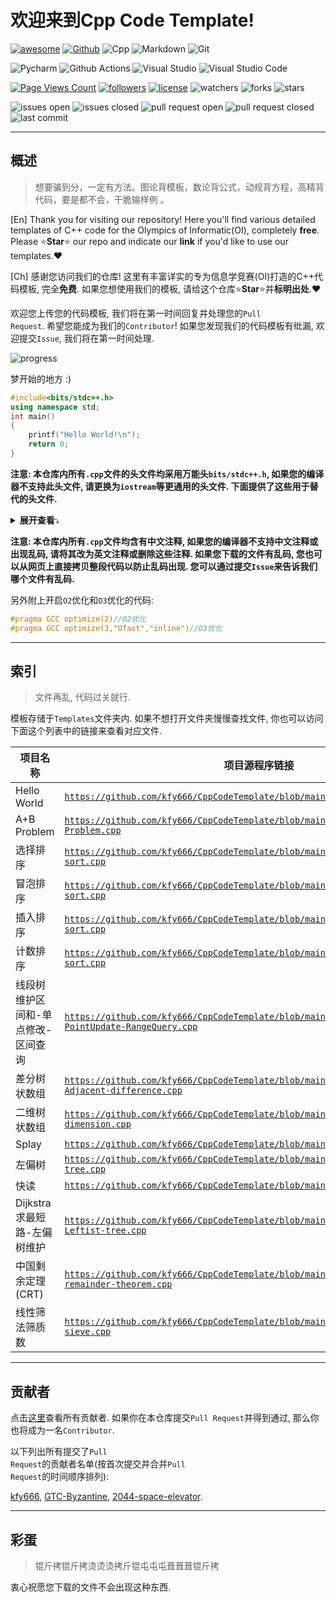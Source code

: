 # 欢迎来到Cpp Code Template!

[![awesome](https://camo.githubusercontent.com/abb97269de2982c379cbc128bba93ba724d8822bfbe082737772bd4feb59cb54/68747470733a2f2f63646e2e7261776769742e636f6d2f73696e647265736f726875732f617765736f6d652f643733303566333864323966656437386661383536353265336136336531353464643865383832392f6d656469612f62616467652e737667)](https://github.com/sindresorhus/awesome)
[![Github](https://img.shields.io/badge/GitHub-100000?style=for-the-badge&logo=github&logoColor=white)](https://github.com)
![Cpp](https://img.shields.io/badge/C%2B%2B-00599C?style=for-the-badge&logo=c%2B%2B&logoColor=white)
![Markdown](https://img.shields.io/badge/Markdown-000000?style=for-the-badge&logo=markdown&logoColor=white)
![Git](https://img.shields.io/badge/GIT-E44C30?style=for-the-badge&logo=git&logoColor=white)

![Pycharm](https://img.shields.io/badge/PyCharm-000000.svg?&style=for-the-badge&logo=PyCharm&logoColor=white)
![Github Actions](https://img.shields.io/badge/GitHub_Actions-2088FF?style=for-the-badge&logo=github-actions&logoColor=white)
![Visual Studio](https://img.shields.io/badge/Visual_Studio-5C2D91?style=for-the-badge&logo=visual%20studio&logoColor=white)
![Visual Studio Code](https://img.shields.io/badge/Visual_Studio_Code-0078D4?style=for-the-badge&logo=visual%20studio%20code&logoColor=white)

[![Page Views Count](https://badges.toozhao.com/badges/01HDE13JSWPFN1ME6TGB42DV8T/green.svg)](https://badges.toozhao.com/stats/01HDE13JSWPFN1ME6TGB42DV8T "Get your own page views count badge on badges.toozhao.com")
[![followers](https://img.shields.io/github/followers/kfy666.svg?style=social&label=Follow&maxAge=2592000)](https://github.com/kfy666)
[![license](https://img.shields.io/github/license/kfy666/CppCodeTemplate.svg?color=slateblue)](https://github.com/kfy666/CppCodeTemplate)
![watchers](https://img.shields.io/github/watchers/kfy666/CppCodeTemplate.svg?style=social&label=Watch)
![forks](https://img.shields.io/github/forks/kfy666/CppCodeTemplate.svg?style=social)
![stars](https://img.shields.io/github/stars/kfy666/CppCodeTemplate.svg?style=social&label=Stars)

![issues open](https://img.shields.io/github/issues/kfy666/CppCodeTemplate.svg?color=lime)
![issues closed](https://img.shields.io/github/issues-closed/kfy666/CppCodeTemplate.svg?color=yellow)
![pull request open](https://img.shields.io/github/issues-pr/kfy666/CppCodeTemplate.svg?color=lime)
![pull request closed](https://img.shields.io/github/issues-pr-closed/kfy666/CppCodeTemplate.svg?color=yellow)
![last commit](https://img.shields.io/github/last-commit/kfy666/CppCodeTemplate.svg)

---

## 概述

> 想要骗到分，一定有方法。图论背模板，数论背公式，动规背方程，高精背代码，要是都不会，干脆输样例 。

[En] Thank you for visiting our repository! Here you'll find various detailed templates of C++ code for the Olympics of Informatic(OI), completely **free**. Please ⭐**Star**⭐ our repo and indicate our **link** if you'd like to use our templates.❤️

[Ch] 感谢您访问我们的仓库! 这里有丰富详实的专为信息学竞赛(OI)打造的C++代码模板, 完全**免费**. 如果您想使用我们的模板, 请给这个仓库⭐**Star**⭐并**标明出处**.❤️

欢迎您上传您的代码模板, 我们将在第一时间回复并处理您的<code>Pull Request</code>. 希望您能成为我们的<code>Contributor</code>!
如果您发现我们的代码模板有纰漏, 欢迎提交<code>Issue</code>, 我们将在第一时间处理.

![progress](https://img.shields.io/badge/更新进度-1%25_(15/1000+)-orange)

梦开始的地方 :)

```cpp
#include<bits/stdc++.h>
using namespace std;
int main()
{
    printf("Hello World!\n");
    return 0;
}
```

**注意: 本仓库内所有<code>.cpp</code>文件的头文件均采用万能头<code>bits/stdc++.h</code>, 如果您的编译器不支持此头文件, 请更换为<code>iostream</code>等更通用的头文件. 下面提供了这些用于替代的头文件.**

<details>
<summary> <b>展开查看</b>⤵️ </summary>
	
```cpp
#include<iostream>
#include<cstdio>
#include<fstream>
#include<algorithm>
#include<cmath>
#include<deque>
#include<vector>
#include<queue>
#include<string>
#include<cstring>
#include<map>
#include<stack>
#include<set>
#include<cstdlib>
#include<bitset>
```

</details>

**注意: 本仓库内所有<code>.cpp</code>文件均含有中文注释, 如果您的编译器不支持中文注释或出现乱码, 请将其改为英文注释或删除这些注释. 如果您下载的文件有乱码, 您也可以从网页上直接拷贝整段代码以防止乱码出现. 您可以通过提交<code>Issue</code>来告诉我们哪个文件有乱码.**

另外附上开启<code>O2</code>优化和<code>O3</code>优化的代码:
```cpp
#pragma GCC optimize(2)//O2优化
#pragma GCC optimize(3,"Ofast","inline")//O3优化
```

---

## 索引

> 文件再乱, 代码过关就行.

模板存储于<code>Templates</code>文件夹内. 如果不想打开文件夹慢慢查找文件, 你也可以访问下面这个列表中的链接来查看对应文件.

| 项目名称 | 项目源程序链接 |
|------|------|
|Hello World| <code>https://github.com/kfy666/CppCodeTemplate/blob/main/Templates/HelloWorld.cpp</code> |
|A+B Problem| <code>https://github.com/kfy666/CppCodeTemplate/blob/main/Templates/A%2BB-Problem.cpp</code> |
|选择排序| <code>https://github.com/kfy666/CppCodeTemplate/blob/main/Templates/Selection-sort.cpp</code> |
|冒泡排序| <code>https://github.com/kfy666/CppCodeTemplate/blob/main/Templates/Bubble-sort.cpp</code> |
|插入排序| <code>https://github.com/kfy666/CppCodeTemplate/blob/main/Templates/Insertion-sort.cpp</code> |
|计数排序| <code>https://github.com/kfy666/CppCodeTemplate/blob/main/Templates/Counting-sort.cpp</code> |
|线段树维护区间和-单点修改-区间查询 | <code>https://github.com/kfy666/CppCodeTemplate/blob/main/Templates/Seg-RangeSum-PointUpdate-RangeQuery.cpp</code> |
|差分树状数组| <code>https://github.com/kfy666/CppCodeTemplate/blob/main/Templates/Fenwick-Adjacent-difference.cpp</code> |
|二维树状数组| <code>https://github.com/kfy666/CppCodeTemplate/blob/main/Templates/Fenwick-Two-dimension.cpp</code> |
|Splay| <code>https://github.com/kfy666/CppCodeTemplate/blob/main/Templates/Splay.cpp</code> |
|左偏树| <code>https://github.com/kfy666/CppCodeTemplate/blob/main/Templates/Leftist-tree.cpp</code> |
|快读| <code>https://github.com/kfy666/CppCodeTemplate/blob/main/Templates/Quick-read.cpp</code> |
|Dijkstra求最短路-左偏树维护| <code>https://github.com/kfy666/CppCodeTemplate/blob/main/Templates/Dijkstra-Leftist-tree.cpp</code> |
|中国剩余定理(CRT)| <code>https://github.com/kfy666/CppCodeTemplate/blob/main/Templates/Chinese-remainder-theorem.cpp</code> |
|线性筛法筛质数| <code>https://github.com/kfy666/CppCodeTemplate/blob/main/Templates/Prime-Euler-sieve.cpp</code> |

---

## 贡献者

点击[这里](https://github.com/kfy666/CppCodeTemplate/graphs/contributors)查看所有贡献者. 如果你在本仓库提交<code>Pull Request</code>并得到通过, 那么你也将成为一名<code>Contributor</code>.

以下列出所有提交了<code>Pull Request</code>的贡献者名单(按首次提交并合并<code>Pull Request</code>的时间顺序排列):

[kfy666](https://github.com/kfy666), [GTC-Byzantine](https://github.com/GTC-Byzantine), [2044-space-elevator](https://github.com/2044-space-elevator).

---

## 彩蛋

> 锟斤拷锟斤拷烫烫烫拷斤锟屯屯屯葺葺葺锟斤拷
> 
衷心祝愿您下载的文件不会出现这种东西.
